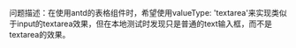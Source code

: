 问题描述：在使用antd的表格组件时，希望使用valueType: 'textarea'来实现类似于input的textarea效果，但在本地测试时发现只是普通的text输入框，而不是textarea的效果。
